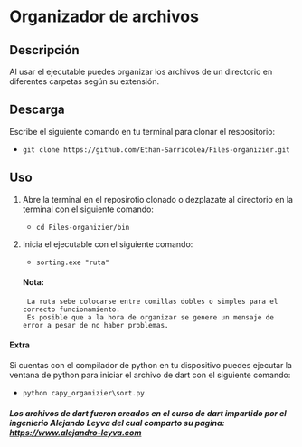 # Organizador de archivos

## Descripción

Al usar el ejecutable puedes organizar los archivos de un directorio en diferentes carpetas según su extensión.

## Descarga

Escribe el siguiente comando en tu terminal para clonar el respositorio:
+ `git clone https://github.com/Ethan-Sarricolea/Files-organizier.git`

## Uso

1. Abre la terminal en el reposirotio clonado o dezplazate al directorio en la terminal con el siguiente comando:
    + `cd Files-organizier/bin`

2. Inicia el ejecutable con el siguiente comando:
    + `sorting.exe "ruta"`

    #### Nota:
        La ruta sebe colocarse entre comillas dobles o simples para el correcto funcionamiento.
        Es posible que a la hora de organizar se genere un mensaje de error a pesar de no haber problemas.

#### Extra

Si cuentas con el compilador de python en tu dispositivo puedes ejecutar la ventana de python para iniciar el archivo de dart con el siguiente comando:

+ `python capy_organizier\sort.py`

###### **Los archivos de dart fueron creados en el curso de dart impartido por el ingenierio Alejando Leyva del cual comparto su pagina: https://www.alejandro-leyva.com**